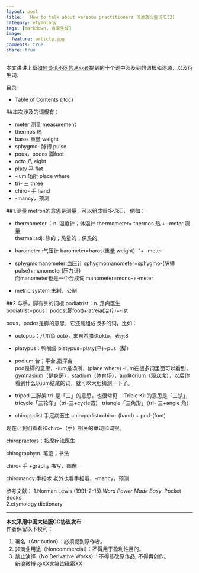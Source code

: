 ```yaml
---
layout: post
title:	 How to talk about various practitioners 词源及衍生词汇(2)
category: etymology
tags: [markdown, 目录生成]
image:
  feature: article.jpg
comments: true
share: true
---
```


本文讲讲上篇[如何谈论不同的从业者](http://dg.youdao.com/index.php?app=group&ac=topic&id=479)提到的十个词中涉及到的词根和词源，以及衍生词.


目录

* Table of Contents
{:toc}

##本次涉及的词根有：

- meter 测量 measurement
- thermos 热 
- baros 重量 weight 
- sphygmo- 脉搏 pulse
- pous，podos 脚foot 
- octo 八 eight
- platy 平 flat 
- -ium 场所 place where
- tri- 三 three
- chiro- 手 hand
- -mancy，预测



##1.测量
metron的意思是测量，可以组成很多词汇，
例如：  

- thermometer ：n. 温度计；体温计
thermometer= thermos 热 +  -meter 测量  
thermal:adj. 热的；热量的；保热的

- barometer :气压计
barometer=baros(重量 weight）"+ -meter

- sphygmomanometer:血压计
sphygmomanometer=sphygmo-(脉搏pulse)+manometer(压力计)  
而manometer也是一个合成词
manometer=mono-+-meter

- metric system 米制，公制
	
##2.与手，脚有关的词根
podiatrist：n. 足病医生  
podiatrist=pous，podos(脚foot)+iatreia(治疗)+-ist

pous，podos是脚的意思，它还能组成很多的词，比如：

- octopus：八爪鱼
octo，来自希腊语okto，表示8

- platypus：鸭嘴兽
platypus=platy(平)+pus（脚）

- podium 台；平台,指挥台  
pod是脚的意思，-ium是场所，(place where)
-ium在很多词里面可以看到，gymnasium（健身房），stadium（体育场），auditorium（观众席），以后你看到什么以ium结尾的词，就可以大胆猜测一下了。

- tripod 三脚架
tri-是「三」的意思，也很常见：
Trible Kill的意思是「三杀」， tricycle「三轮车」（tri-三+cycle圆）
triangle「三角形」（tri- 三+angle 角）

- chiropodist 手足病医生
chiropodist=chiro- (hand) + pod-(foot)  



现在让我们看看和chiro-（手）相关的单词和词根。

chiropractors：按摩疗法医生

chirography:n. 笔迹；书法

chiro- 手 +graphy 书写，图像

chiromancy:手相术
老外也看手相哦，-mancy，预测


参考文献：
1.Norman Lewis.(1991-2-15).*Word Power Made Easy*. Pocket Books  
2.etymology dictionary
****************************************


**本文采用中国大陆版CC协议发布**  
作者保留以下权利：  
1. 署名（Attribution）：必须提到原作者。  
2. 非商业用途（Noncommercial）：不得用于盈利性目的。  
3. 禁止演绎（No Derivative Works）：不得修改原作品, 不得再创作。   
新浪微博 [@XX含笑饮砒霜XX](http://weibo.com/1807732335/AvK7VrQlp?type=like)